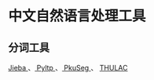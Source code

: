 # 中文自然语言处理工具

## 分词工具

[ Jieba ](https://github.com/fxsjy/jieba)、[ Pyltp ](https://github.com/HIT-SCIR/pyltp)、[ PkuSeg ](https://github.com/lancopku/pkuseg-python)、 [THULAC](https://github.com/thunlp/THULAC-Python)

